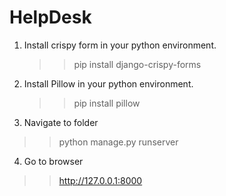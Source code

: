 # HelpDesk

1. Install crispy form in your python environment.
   >> pip install django-crispy-forms

2. Install Pillow in your python environment.
   >> pip install pillow
   
3.  Navigate to folder
   >> python manage.py runserver
   
4.  Go to browser
   >> http://127.0.0.1:8000

